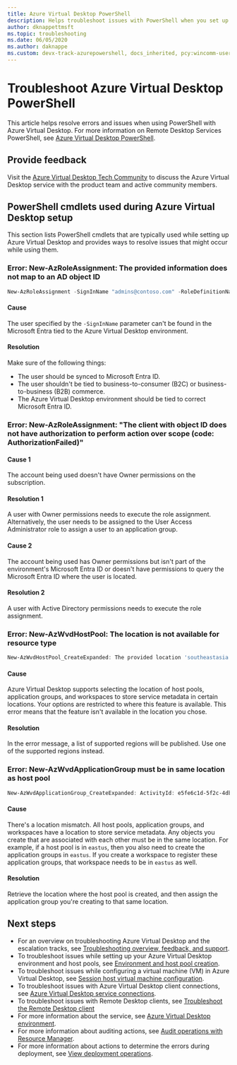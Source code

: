 ```yaml
---
title: Azure Virtual Desktop PowerShell
description: Helps troubleshoot issues with PowerShell when you set up an Azure Virtual Desktop environment.
author: dknappettmsft
ms.topic: troubleshooting
ms.date: 06/05/2020
ms.author: daknappe
ms.custom: devx-track-azurepowershell, docs_inherited, pcy:wincomm-user-experience
---
```

# Troubleshoot Azure Virtual Desktop PowerShell

This article helps resolve errors and issues when using PowerShell with Azure Virtual Desktop. For more information on Remote Desktop Services PowerShell, see [Azure Virtual Desktop PowerShell](/powershell/windows-virtual-desktop/overview).

## Provide feedback

Visit the [Azure Virtual Desktop Tech Community](https://techcommunity.microsoft.com/t5/azure-virtual-desktop/bd-p/AzureVirtualDesktopForum) to discuss the Azure Virtual Desktop service with the product team and active community members.

## PowerShell cmdlets used during Azure Virtual Desktop setup

This section lists PowerShell cmdlets that are typically used while setting up Azure Virtual Desktop and provides ways to resolve issues that might occur while using them.

### Error: New-AzRoleAssignment: The provided information does not map to an AD object ID

```powershell
New-AzRoleAssignment -SignInName "admins@contoso.com" -RoleDefinitionName "Desktop Virtualization User" -ResourceName "0301HP-DAG" -ResourceGroupName 0301RG -ResourceType 'Microsoft.DesktopVirtualization/applicationGroups'
```

#### Cause

The user specified by the `-SignInName` parameter can't be found in the Microsoft Entra tied to the Azure Virtual Desktop environment.

#### Resolution

Make sure of the following things:

- The user should be synced to Microsoft Entra ID.
- The user shouldn't be tied to business-to-consumer (B2C) or business-to-business (B2B) commerce.
- The Azure Virtual Desktop environment should be tied to correct Microsoft Entra ID.

### Error: New-AzRoleAssignment: "The client with object ID does not have authorization to perform action over scope (code: AuthorizationFailed)"

#### Cause 1

The account being used doesn't have Owner permissions on the subscription.

#### Resolution 1

A user with Owner permissions needs to execute the role assignment. Alternatively, the user needs to be assigned to the User Access Administrator role to assign a user to an application group.

#### Cause 2

The account being used has Owner permissions but isn't part of the environment's Microsoft Entra ID or doesn't have permissions to query the Microsoft Entra ID where the user is located.

#### Resolution 2

A user with Active Directory permissions needs to execute the role assignment.

### Error: New-AzWvdHostPool: The location is not available for resource type

```powershell
New-AzWvdHostPool_CreateExpanded: The provided location 'southeastasia' is not available for resource type 'Microsoft.DesktopVirtualization/hostpools'. List of available regions for the resource type is 'eastus,eastus2,westus,westus2,northcentralus,southcentralus,westcentralus,centralus'.
```

#### Cause

Azure Virtual Desktop supports selecting the location of host pools, application groups, and workspaces to store service metadata in certain locations. Your options are restricted to where this feature is available. This error means that the feature isn't available in the location you chose.

#### Resolution

In the error message, a list of supported regions will be published. Use one of the supported regions instead.

### Error: New-AzWvdApplicationGroup must be in same location as host pool

```powershell
New-AzWvdApplicationGroup_CreateExpanded: ActivityId: e5fe6c1d-5f2c-4db9-817d-e423b8b7d168 Error: ApplicationGroup must be in same location as associated HostPool
```

#### Cause

There's a location mismatch. All host pools, application groups, and workspaces have a location to store service metadata. Any objects you create that are associated with each other must be in the same location. For example, if a host pool is in `eastus`, then you also need to create the application groups in `eastus`. If you create a workspace to register these application groups, that workspace needs to be in `eastus` as well.

#### Resolution

Retrieve the location where the host pool is created, and then assign the application group you're creating to that same location.

## Next steps

- For an overview on troubleshooting Azure Virtual Desktop and the escalation tracks, see [Troubleshooting overview, feedback, and support](/azure/virtual-desktop/troubleshoot-set-up-overview).
- To troubleshoot issues while setting up your Azure Virtual Desktop environment and host pools, see [Environment and host pool creation](/azure/virtual-desktop/troubleshoot-set-up-issues).
- To troubleshoot issues while configuring a virtual machine (VM) in Azure Virtual Desktop, see [Session host virtual machine configuration](/azure/virtual-desktop/troubleshoot-vm-configuration).
- To troubleshoot issues with Azure Virtual Desktop client connections, see [Azure Virtual Desktop service connections](/azure/virtual-desktop/troubleshoot-service-connection).
- To troubleshoot issues with Remote Desktop clients, see [Troubleshoot the Remote Desktop client](/azure/virtual-desktop/troubleshoot-client-windows)
- For more information about the service, see [Azure Virtual Desktop environment](/azure/virtual-desktop/environment-setup).
- For more information about auditing actions, see [Audit operations with Resource Manager](/azure/azure-monitor/essentials/activity-log).
- For more information about actions to determine the errors during deployment, see [View deployment operations](/azure/virtual-desktop/../azure-resource-manager/templates/deployment-history).
